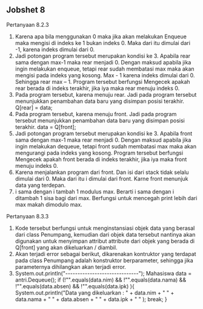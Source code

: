 ## Jobshet 8
Pertanyaan 8.2.3
1. Karena apa bila menggunakan 0 maka jika akan melakukan Enqueue maka mengisi di indeks
ke 1 bukan indeks 0. Maka dari itu dimulai dari -1, karena indeks dimulai dari 0.
2. Jadi potongan program tersebut merupakan kondisi ke 3. Apabila rear sama dengan max-1
maka rear menjadi 0. Dengan maksud apabila jika ingin melakukan enqueue, tetapi rear
sudah membatasi max maka akan mengisi pada indeks yang kosong. Max - 1 karena indeks
dimulai dari 0. Sehingga rear max – 1. 
Program tersebut berfungsi Mengecek apakah rear berada di indeks terakhir, jika iya maka
rear menuju indeks 0.
3. Pada program tersebut, karena menuju rear. Jadi pada program tersebut menunjukkan
penambahan data baru yang disimpan posisi terakhir. 
Q[rear] = data;
4. Pada program tersebut, karena menuju front. Jadi pada program tersebut menunjukkan
penambahan data baru yang disimpan posisi terakhir. 
data = Q[front];
5. Jadi potongan program tersebut merupakan kondisi ke 3. Apabila front sama dengan max-1
maka rear menjadi 0. Dengan maksud apabila jika ingin melakukan dequeue, tetapi front
sudah membatasi max maka akan mengurangi pada indeks yang kosong.
Program tersebut berfungsi Mengecek apakah front berada di indeks terakhir, jika iya maka
front menuju indeks 0.
6. Karena menjalankan program dari front. Dan isi dari stack tidak selalu dimulai dari 0. Maka
dari itu i dimulai dari front. Karne front menunjuk data yang terdepan.
7. i sama dengan i tambah 1 modulus max. Berarti i sama dengan i ditambah 1 sisa bagi dari
max. Berfungsi untuk mencegah print lebih dari max makah dimodulo max.

Pertanyaan 8.3.3
1. Kode tersebut berfungsi untuk menginstansiasi objek data yang berasal dari class Penumpang,
kemudian dari objek data tersebut nantinya akan digunakan untuk menyimpan attribut attribute
dari objek yang berada di Q[front] yang akan dikeluarkan / diambil.
2. Akan terjadi error sebagai berikut, dikarenakan kontruktor yang terdapat pada class Penumpang
adalah konstruktor berparameter, sehingga jika parameternya dihilangkan akan terjadi error.
3.  System.out.println("------------------------------");
        Mahasiswa data = antri.Dequeue();
          if (!"".equals(data.nim) && !"".equals(data.nama) && !"".equals(data.absen) 
            && !"".equals(data.ipk) ){
            System.out.println("Data yang dikeluarkan : " + data.nim + " " + data.nama + " " + 
                data.absen + " " + data.ipk + " " );
           break;
          }